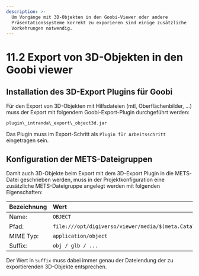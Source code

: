 ```yaml
---
description: >-
  Um Vorgänge mit 3D-Objekten in den Goobi-Viewer oder andere
  Präsentationssysteme korrekt zu exporieren sind einige zusätzliche 
  Vorkehrungen notwendig.
---
```


# 11.2 Export von 3D-Objekten in den Goobi viewer

## Installation des 3D-Export Plugins für Goobi

Für den Export von 3D-Objekten mit Hilfsdateien \(mtl, Oberflächenbilder, ...\) muss der Export mit folgendem Goobi-Export-Plugin durchgeführt werden:

```text
plugin\_intranda\_export\_object3d.jar
```

Das Plugin muss im Export-Schritt als `Plugin für Arbeitsschritt` eingetragen sein.

## Konfiguration der METS-Dateigruppen

Damit auch 3D-Objekte beim Export mit dem 3D-Export Plugin in die METS-Datei geschrieben werden, muss in der Projektkonfiguration eine zusätzliche METS-Dateigruppe angelegt werden mit folgenden Eigenschaften:

| Bezeichnung | Wert |
| :--- | :--- |
| Name: | `OBJECT` |
| Pfad: | `file:///opt/digiverso/viewer/media/$(meta.CatalogIDDigital)/` |
| MIME Typ: | `application/object` |
| Suffix: | `obj / glb / ...` |

Der Wert in `Suffix` muss dabei immer genau der Dateiendung der zu exportierenden 3D-Objekte entsprechen.

